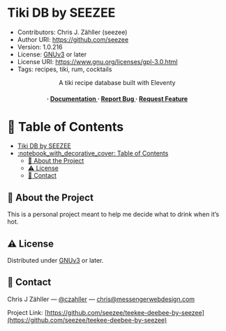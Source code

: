 # Tiki DB by SEEZEE

* Contributors: Chris J. Zähller (seezee)
* Author URI: <https://github.com/seezee>
* Version: 1.0.216
* License: [GNUv3](https://www.gnu.org/licenses/gpl-3.0.en.html) or later
* License URI: <https://www.gnu.org/licenses/gpl-3.0.html>
* Tags: recipes, tiki, rum, cocktails

<div align='center'>

A tiki recipe database built with Eleventy

<h4> <span> · </span> <a href="https://github.com/seezee/teekee-deebee-by-seezee/blob/master/README.md"> Documentation </a> <span> · </span> <a href="https://github.com/seezee/teekee-deebee-by-seezee/issues"> Report Bug </a> <span> · </span> <a href="https://github.com/seezee/teekee-deebee-by-seezee/issues"> Request Feature </a> </h4>

</div>

# :notebook_with_decorative_cover: Table of Contents

- [Tiki DB by SEEZEE](#tiki-db-by-seezee)
- [:notebook\_with\_decorative\_cover: Table of Contents](#notebook_with_decorative_cover-table-of-contents)
  - [:star2: About the Project](#star2-about-the-project)
  - [:warning: License](#warning-license)
  - [:handshake: Contact](#handshake-contact)

## :star2: About the Project

This is a personal project meant to help me decide what to drink when it’s hot.

## :warning: License

Distributed under [GNUv3](https://www.gnu.org/licenses/gpl-3.0.en.html) or later.

## :handshake: Contact

Chris J Zähller — [@czahller](https://x.com/czahller/) — <chris@messengerwebdesign.com>

Project Link: [https://github.com/seezee/teekee-deebee-by-seezee](https://github.com/seezee/teekee-deebee-by-seezee)
